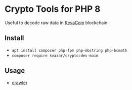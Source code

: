 # Crypto Tools for PHP 8

Useful to decode raw data in [KevaCoin](https://github.com/kevacoin-project/) blockchain

## Install

* `apt install composer php-fpm php-mbstring php-bcmath`
* `composer require kvazar/crypto:dev-main`

## Usage

* [crawler](https://github.com/kvazar-network/crawler)
